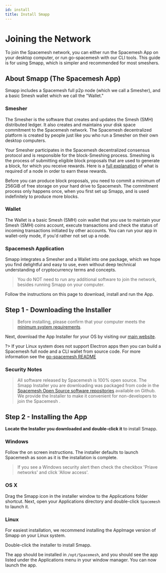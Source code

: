 ```yaml
---
id: install
title: Install Smapp
---
```


# Joining the Network

To join the Spacemesh network, you can either run the Spacemesh App on your desktop computer, or run go-spacemesh with our CLI tools. This guide is for using Smapp, which is simpler and recommended for most smeshers.

## About Smapp (The Spacemesh App)

Smapp includes a Spacemesh full p2p node (which we call a Smesher), and a basic Smesh wallet which we call the "Wallet."

### Smesher

The Smesher is the software that creates and updates the Smesh (SMH) distributed ledger. It also creates and maintains your disk space commitment to the Spacemesh network. The Spacemesh decentralized platform is created by people just like you who run a Smesher on their own desktop computers.

Your Smesher participates in the Spacemesh decentralized consensus protocol and is responsible for the block-Smeshing process. Smeshing is the process of submitting eligible block proposals that are used to generate a block, for which you receive rewards. Here is a [full explanation](https://spacemesh.io/blog/requirements-for-spacemesh-rewards/) of what is required of a node in order to earn these rewards.

Before you can produce block proposals, you need to commit a minimum of 256GiB of free storage on your hard drive to Spacemesh. The commitment process only happens once, when you first set up Smapp, and is used indefinitely to produce more blocks.

### Wallet

The Wallet is a basic Smesh (SMH) coin wallet that you use to maintain your Smesh (SMH) coins account, execute transactions and check the status of incoming transactions initiated by other accounts. You can run your app in wallet-only mode, if you'd rather not set up a node.

### Spacemesh Application

Smapp integrates a Smesher and a Wallet into one package, which we hope you find delightful and easy to use, even without deep technical understanding of cryptocurrency terms and concepts.

> You do NOT need to run any additional software to join the network, besides running Smapp on your computer.

Follow the instructions on this page to download, install and run the App.

## Step 1 - Downloading the Installer

> Before installing, please confirm that your computer meets the [minimum system requirements](https://docs.spacemesh.io/docs/start/smeshing/requirements).

Next, download the App Installer for your OS by visiting our [main website](https://spacemesh.io/start).

?> If your Linux system does not support Electron apps then you can build a Spacemesh full node and a CLI wallet from source code. For more information see the [go-spacemesh README](https://github.com/spacemeshos/go-spacemesh)

### Security Notes

> All software released by Spacemesh is 100% open source. The Smapp Installer you are downloading was packaged from code in the [Spacemesh Open Source software repositories](https://github.com/spacemeshos) available on Github. We provide the Installer to make it convenient for non-developers to join the Spacemesh .

## Step 2 - Installing the App

**Locate the Installer you downloaded and double-click it** to install Smapp.

### Windows
Follow the on screen instructions. The installer defaults to launch Spacemesh as soon as it is the installation is complete.

> If you see a Windows security alert then check the checkbox 'Priave networks' and click 'Allow access'.

### OS X
Drag the Smapp icon in the installer window to the Applications folder shortcut. Next, open your Applications directory and double-click `Spacemesh` to launch it.

### Linux

For easiest installation, we recommend installing the AppImage version of Smapp on your Linux system.

Double-click the installer to install Smapp.

The app should be installed in `/opt/Spacemesh`, and you should see the app listed under the Applications menu in your window manager. You can now launch the app.
